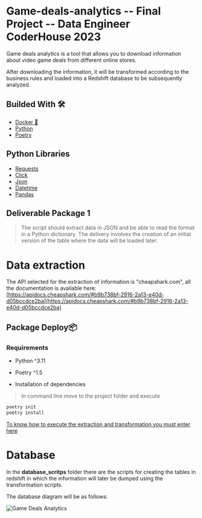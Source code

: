 # Game-deals-analytics --  Final Project  -- Data Engineer CoderHouse 2023

Game deals analytics is a tool that allows you to download information about video game deals from different online stores.

After downloading the information, it will be transformed according to the business rules and loaded into a Redshift database to be subsequently analyzed.
## Builded With 🛠️
* [Docker :whale: ](https://www.docker.com/)
* [Python](https://expressjs.com/es/4x/api.html)
* [Poetry](https://momentjs.com)
## Python Libraries
* [Requests](https://requests.readthedocs.io/en/latest/)
* [Click](https://click.palletsprojects.com/en/8.1.x/)
* [Json](https://docs.python.org/3/library/json.html)
* [Datetime](https://docs.python.org/3/library/datetime.html)
* [Pandas](https://pandas.pydata.org/docs/)
## Deliverable Package 1

> The script should extract data in JSON and be able to read the format in a Python dictionary.
> The delivery involves the creation of an initial version of the table where the data will be loaded later.

# Data extraction

The API selected for the extraction of information is "cheapshark.com", all the documentation is available here: [https://apidocs.cheapshark.com/#b9b738bf-2916-2a13-e40d-d05bccdce2ba](https://apidocs.cheapshark.com/#b9b738bf-2916-2a13-e40d-d05bccdce2ba) 

## Package Deploy📦
### Requirements
* Python ^3.11
* Poetry ^1.5

* Installation of dependencies
> In command line move to the project folder and execute
```bash
poetry init 
poetry install
```

[To know how to execute the extraction and transformation you must enter here](game_deals_analytics\README.md)

# Database 

In the **database_scritps** folder there are the scripts for creating the tables in redshift in which the information will later be dumped using the transformation scripts.

The database diagram will be as follows:

![Game Deals Analytics](https://github.com/alvarongg/game-deals-analytics/assets/8601103/3f59a14c-baab-4d34-a7af-f30d8d31a98b)
